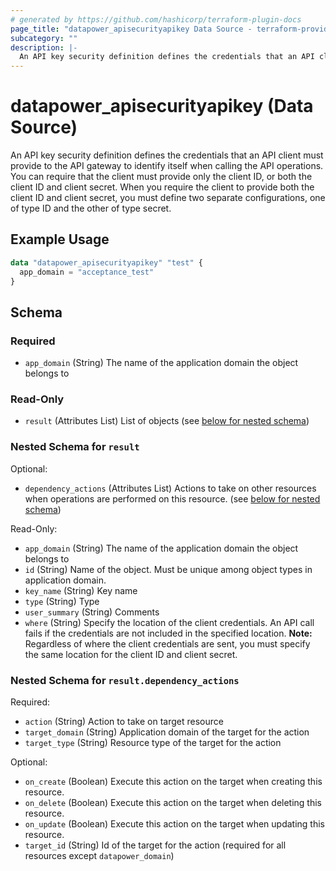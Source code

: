 ```yaml
---
# generated by https://github.com/hashicorp/terraform-plugin-docs
page_title: "datapower_apisecurityapikey Data Source - terraform-provider-datapower"
subcategory: ""
description: |-
  An API key security definition defines the credentials that an API client must provide to the API gateway to identify itself when calling the API operations. You can require that the client must provide only the client ID, or both the client ID and client secret. When you require the client to provide both the client ID and client secret, you must define two separate configurations, one of type ID and the other of type secret.
---
```


# datapower_apisecurityapikey (Data Source)

An API key security definition defines the credentials that an API client must provide to the API gateway to identify itself when calling the API operations. You can require that the client must provide only the client ID, or both the client ID and client secret. When you require the client to provide both the client ID and client secret, you must define two separate configurations, one of type ID and the other of type secret.

## Example Usage

```terraform
data "datapower_apisecurityapikey" "test" {
  app_domain = "acceptance_test"
}
```

<!-- schema generated by tfplugindocs -->
## Schema

### Required

- `app_domain` (String) The name of the application domain the object belongs to

### Read-Only

- `result` (Attributes List) List of objects (see [below for nested schema](#nestedatt--result))

<a id="nestedatt--result"></a>
### Nested Schema for `result`

Optional:

- `dependency_actions` (Attributes List) Actions to take on other resources when operations are performed on this resource. (see [below for nested schema](#nestedatt--result--dependency_actions))

Read-Only:

- `app_domain` (String) The name of the application domain the object belongs to
- `id` (String) Name of the object. Must be unique among object types in application domain.
- `key_name` (String) Key name
- `type` (String) Type
- `user_summary` (String) Comments
- `where` (String) Specify the location of the client credentials. An API call fails if the credentials are not included in the specified location. <b>Note:</b> Regardless of where the client credentials are sent, you must specify the same location for the client ID and client secret.

<a id="nestedatt--result--dependency_actions"></a>
### Nested Schema for `result.dependency_actions`

Required:

- `action` (String) Action to take on target resource
- `target_domain` (String) Application domain of the target for the action
- `target_type` (String) Resource type of the target for the action

Optional:

- `on_create` (Boolean) Execute this action on the target when creating this resource.
- `on_delete` (Boolean) Execute this action on the target when deleting this resource.
- `on_update` (Boolean) Execute this action on the target when updating this resource.
- `target_id` (String) Id of the target for the action (required for all resources except `datapower_domain`)
